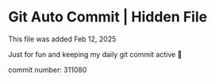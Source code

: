 # Git Auto Commit | Hidden File

This file was added Feb 12, 2025

Just for fun and keeping my daily git commit active 🤪

commit number: 311080
